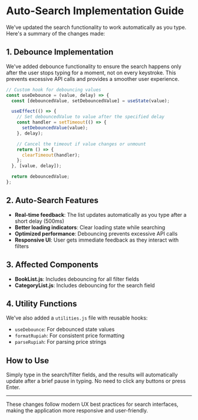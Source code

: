 # Auto-Search Implementation Guide

We've updated the search functionality to work automatically as you type. Here's a summary of the changes made:

## 1. Debounce Implementation

We've added debounce functionality to ensure the search happens only after the user stops typing for a moment, not on every keystroke. This prevents excessive API calls and provides a smoother user experience.

```javascript
// Custom hook for debouncing values
const useDebounce = (value, delay) => {
  const [debouncedValue, setDebouncedValue] = useState(value);

  useEffect(() => {
    // Set debouncedValue to value after the specified delay
    const handler = setTimeout(() => {
      setDebouncedValue(value);
    }, delay);

    // Cancel the timeout if value changes or unmount
    return () => {
      clearTimeout(handler);
    };
  }, [value, delay]);

  return debouncedValue;
};
```

## 2. Auto-Search Features

- **Real-time feedback**: The list updates automatically as you type after a short delay (500ms)
- **Better loading indicators**: Clear loading state while searching
- **Optimized performance**: Debouncing prevents excessive API calls
- **Responsive UI**: User gets immediate feedback as they interact with filters

## 3. Affected Components

- **BookList.js**: Includes debouncing for all filter fields
- **CategoryList.js**: Includes debouncing for the search field

## 4. Utility Functions

We've also added a `utilities.js` file with reusable hooks:
- `useDebounce`: For debounced state values
- `formatRupiah`: For consistent price formatting
- `parseRupiah`: For parsing price strings

## How to Use

Simply type in the search/filter fields, and the results will automatically update after a brief pause in typing. No need to click any buttons or press Enter.

---

These changes follow modern UX best practices for search interfaces, making the application more responsive and user-friendly.
